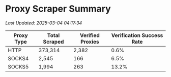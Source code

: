 # Proxy Scraper Summary

_Last Updated: 2025-03-04 04:17:34_

| Proxy Type | Total Scraped | Verified Proxies | Verification Success Rate |
|------------|--------------|------------------|--------------------------|
| HTTP | 373,314 | 2,382 | 0.6% |
| SOCKS4 | 2,545 | 166 | 6.5% |
| SOCKS5 | 1,994 | 263 | 13.2% |
